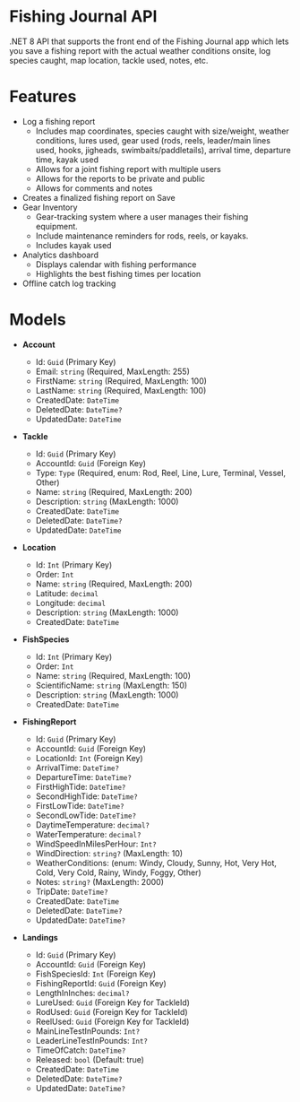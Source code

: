 # Fishing Journal API
.NET 8 API that supports the front end of the Fishing Journal app which lets you save a fishing report with the actual weather conditions onsite, log species caught, map location, tackle used, notes, etc.

# Features
- Log a fishing report 
    - Includes map coordinates, species caught with size/weight, weather conditions, lures used, gear used (rods, reels, leader/main lines used, hooks, jigheads, swimbaits/paddletails), arrival time, departure time, kayak used 
    - Allows for a joint fishing report with multiple users
    - Allows for the reports to be private and public
    - Allows for comments and notes
- Creates a finalized fishing report on Save
- Gear Inventory
    - Gear-tracking system where a user manages their fishing equipment.
    - Include maintenance reminders for rods, reels, or kayaks.
    - Includes kayak used
- Analytics dashboard
    - Displays calendar with fishing performance
    - Highlights the best fishing times per location
- Offline catch log tracking

# Models
- **Account**
    - Id: `Guid` (Primary Key)
    - Email: `string` (Required, MaxLength: 255)
    - FirstName: `string` (Required, MaxLength: 100)
    - LastName: `string` (Required, MaxLength: 100)
    - CreatedDate: `DateTime`
    - DeletedDate: `DateTime?`
    - UpdatedDate: `DateTime`

- **Tackle**
    - Id: `Guid` (Primary Key)
    - AccountId: `Guid` (Foreign Key)
    - Type: `Type` (Required, enum: Rod, Reel, Line, Lure, Terminal, Vessel, Other)
    - Name: `string` (Required, MaxLength: 200)
    - Description: `string` (MaxLength: 1000)
    - CreatedDate: `DateTime`
    - DeletedDate: `DateTime?`
    - UpdatedDate: `DateTime`

- **Location**
    - Id: `Int` (Primary Key)
    - Order: `Int`
    - Name: `string` (Required, MaxLength: 200)
    - Latitude: `decimal`
    - Longitude: `decimal`
    - Description: `string` (MaxLength: 1000)
    - CreatedDate: `DateTime`

- **FishSpecies**
    - Id: `Int` (Primary Key)
    - Order: `Int`
    - Name: `string` (Required, MaxLength: 100)
    - ScientificName: `string` (MaxLength: 150)
    - Description: `string` (MaxLength: 1000)
    - CreatedDate: `DateTime`

- **FishingReport**
    - Id: `Guid` (Primary Key)
    - AccountId: `Guid` (Foreign Key)
    - LocationId: `Int` (Foreign Key)
    - ArrivalTime: `DateTime?`
    - DepartureTime: `DateTime?`
    - FirstHighTide: `DateTime?`
    - SecondHighTide: `DateTime?`
    - FirstLowTide: `DateTime?`
    - SecondLowTide: `DateTime?`
    - DaytimeTemperature: `decimal?`
    - WaterTemperature: `decimal?`
    - WindSpeedInMilesPerHour: `Int?`
    - WindDirection: `string?` (MaxLength: 10)
    - WeatherConditions: (enum: Windy, Cloudy, Sunny, Hot, Very Hot, Cold, Very Cold, Rainy, Windy, Foggy, Other)
    - Notes: `string?` (MaxLength: 2000)
    - TripDate: `DateTime?`
    - CreatedDate: `DateTime`
    - DeletedDate: `DateTime?`
    - UpdatedDate: `DateTime?`

- **Landings**
    - Id: `Guid` (Primary Key)
    - AccountId: `Guid` (Foreign Key)
    - FishSpeciesId: `Int` (Foreign Key)
    - FishingReportId: `Guid` (Foreign Key)
    - LengthInInches: `decimal?`
    - LureUsed: `Guid` (Foreign Key for TackleId)
    - RodUsed: `Guid` (Foreign Key for TackleId)
    - ReelUsed: `Guid` (Foreign Key for TackleId)
    - MainLineTestInPounds: `Int?`
    - LeaderLineTestInPounds: `Int?`
    - TimeOfCatch: `DateTime?`
    - Released: `bool` (Default: true)
    - CreatedDate: `DateTime`
    - DeletedDate: `DateTime?`
    - UpdatedDate: `DateTime?`
